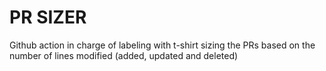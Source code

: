 # PR SIZER

Github action in charge of labeling with t-shirt sizing the PRs based on the number of lines modified (added, updated and deleted)